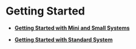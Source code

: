 # Getting Started



- **[Getting Started with Mini and Small Systems](quickstart-lite.md)**

- **[Getting Started with Standard System](quickstart-standard.md)**
